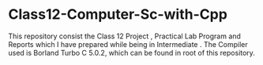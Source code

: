 # Class12-Computer-Sc-with-Cpp
This repository consist the Class 12 Project , Practical Lab Program and Reports which I have prepared while being in Intermediate . 
The Compiler used is Borland Turbo C 5.0.2, which can be found in root of this repository.
